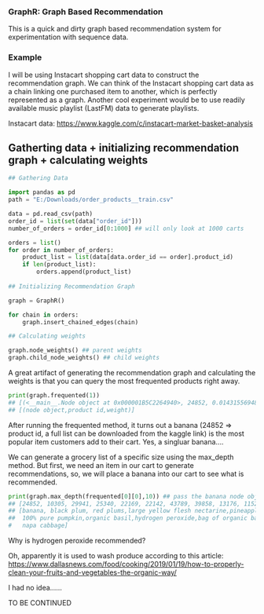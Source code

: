 ### GraphR: Graph Based Recommendation
This is a quick and dirty graph based recommendation system for experimentation with sequence data.

### Example
I will be using Instacart shopping cart data  to construct the recommendation graph. We can think
of the Instacart shopping cart data as a chain linking one purchased item to another, which is 
perfectly represented as a graph. Another cool experiment would be to use readily available music playlist (LastFM) data to generate playlists. 

Instacart data: https://www.kaggle.com/c/instacart-market-basket-analysis

## Gatherting data + initializing recommendation graph + calculating weights 
```python
## Gathering Data 

import pandas as pd 
path = "E:/Downloads/order_products__train.csv"

data = pd.read_csv(path)
order_id = list(set(data["order_id"]))
number_of_orders = order_id[0:1000] ## will only look at 1000 carts

orders = list()
for order in number_of_orders:
    product_list = list(data[data.order_id == order].product_id)
    if len(product_list):
        orders.append(product_list)
    
## Initializing Recommendation Graph

graph = GraphR()

for chain in orders:
    graph.insert_chained_edges(chain)

## Calculating weights

graph.node_weights() ## parent weights
graph.child_node_weights() ## child weights
```
A great artifact of generating the recommendation graph and calculating the weights is that you can query the most frequented products right away. 

```python
print(graph.frequented(1))
## [(<__main__.Node object at 0x000001B5C2264940>, 24852, 0.01431556948798328)]
## [(node object,product id,weight)]
```
After running the frequented method, it turns out a banana (24852 => product id, a full list can be downloaded from the kaggle link) is the most popular item customers add to their cart. Yes, a singluar banana....

We can generate a grocery list of a specific size using the max_depth method. But first, we need an
item in our cart to generate recommendations, so, we will place a banana into our cart to see what is recommended. 

```python 
print(graph.max_depth(frequented[0][0],10)) ## pass the banana node object 
## [24852, 10305, 29941, 25340, 22169, 22142, 43789, 39858, 13176, 11526]
## [banana, black plum, red plums,large yellow flesh nectarine,pineapple slices,
##  100% pure pumpkin,organic basil,hydrogen peroxide,bag of organic bananas,
#   napa cabbage]
```
Why is hydrogen peroxide recommended?

Oh, apparently it is used to wash produce according to this article: https://www.dallasnews.com/food/cooking/2019/01/19/how-to-properly-clean-your-fruits-and-vegetables-the-organic-way/

I had no idea......

TO BE CONTINUED
